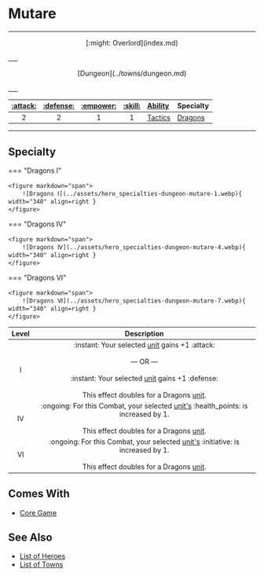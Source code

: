 # Mutare

___
<p style="text-align: center;" markdown>[:might: Overlord](index.md)</p>
___
<p style="text-align: center;" markdown>[Dungeon](../towns/dungeon.md)</p>
___

| [:attack:](../statistics/attack.md) | [:defense:](../statistics/defense.md) | [:empower:](../statistics/power.md) | [:skill:](../statistics/knowledge.md) | [Ability](../abilities/index.md) | Specialty |
| :---: | :---: | :---: | :---: | :--- | :--- |
| 2 | 2 | 1 | 1 | [Tactics](../abilities/tactics.md) | [Dragons](#specialty) |

___


## Specialty

=== "Dragons Ⅰ"

    <figure markdown="span">
        ![Dragons Ⅰ](../assets/hero_specialties-dungeon-mutare-1.webp){ width="340" align=right }
    </figure>

=== "Dragons Ⅳ"

    <figure markdown="span">
        ![Dragons Ⅳ](../assets/hero_specialties-dungeon-mutare-4.webp){ width="340" align=right }
    </figure>

=== "Dragons Ⅵ"

    <figure markdown="span">
        ![Dragons Ⅵ](../assets/hero_specialties-dungeon-mutare-7.webp){ width="340" align=right }
    </figure>


| Level | Description |
| :---: | :---: |
| Ⅰ | :instant: Your selected [unit](../units/index.md) gains +1 :attack:<br><br>— OR —<br><br>:instant: Your selected [unit](../units/index.md) gains +1 :defense:<br><br>This effect doubles for a Dragons [unit](../units/index.md). |
| Ⅳ | :ongoing: For this Combat, your selected [unit's](../units/index.md) :health_points: is increased by 1.<br><br>This effect doubles for a Dragons [unit](../units/index.md). |
| Ⅵ | :ongoing: For this Combat, your selected [unit's](../units/index.md) :initiative: is increased by 1.<br><br>This effect doubles for a Dragons [unit](../units/index.md). |


## Comes With

- [Core Game](../content.md)


## See Also

- [List of Heroes](index.md)
- [List of Towns](../towns/index.md)

